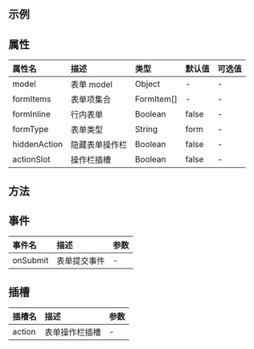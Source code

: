 <script setup>
import Form from "../../../src/views/form/index.vue";
</script>

## 示例

<Form></Form>

## 属性

| 属性名       | 描述           | 类型       | 默认值 | 可选值 |
| :----------- | :------------- | :--------- | :----- | :----- |
| model        | 表单 model     | Object     | -      | -      |
| formItems    | 表单项集合     | FormItem[] | -      | -      |
| formInline   | 行内表单       | Boolean    | false  | -      |
| formType     | 表单类型       | String     | form   | -      |
| hiddenAction | 隐藏表单操作栏 | Boolean    | false  | -      |
| actionSlot   | 操作栏插槽     | Boolean    | false  | -      |

## 方法

## 事件

| 事件名   | 描述         | 参数 |
| :------- | :----------- | :--- |
| onSubmit | 表单提交事件 | -    |

## 插槽

| 插槽名 | 描述           | 参数 |
| :----- | :------------- | :--- |
| action | 表单操作栏插槽 | -    |
